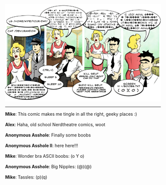 <!--
.. title: An Ode to Tux
.. slug: an-ode-to-tux
.. date: 2009/06/11 00:00:00
.. tags: 
.. link: 
.. description: 
-->

<a href='an-ode-to-tux.html' title='View comments'>
<img class='comic' src='../assets/comics/20090611.png' />
</a>

<em></em>

<!-- TEASER_END -->
<hr />

<div class='comments'>
<b>Mike</b>: This comic makes me tingle in all the right, geeky places :)<br /><br />
<b>Alex</b>: Haha, old school Nerdtheatre comics, woot<br /><br />
<b>Anonymous Asshole</b>: Finally some boobs<br /><br />
<b>Anonymous Asshole II</b>: here here!!!<br /><br />
<b>Mike</b>: Wonder bra ASCII boobs: (o Y o)<br /><br />
<b>Anonymous Asshole</b>: Big Nipples: (@)(@)<br /><br />
<b>Mike</b>: Tassles: (p)(q)<br /><br />
</div>

